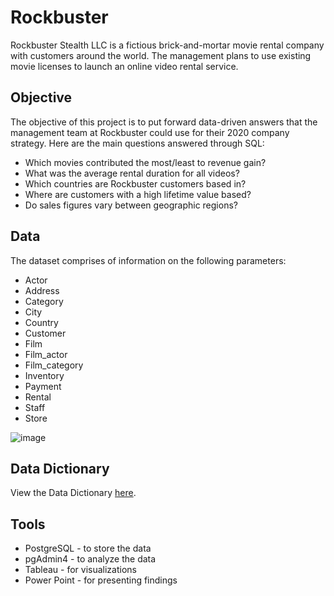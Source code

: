 # Rockbuster
Rockbuster Stealth LLC is a fictious brick-and-mortar movie rental company with customers around the world. The management plans to use existing movie licenses to launch an online video rental service.

## Objective
The objective of this project is to put forward data-driven answers that the management team at Rockbuster could use for their 2020 company strategy. Here are the main questions answered through SQL:
* Which movies contributed the most/least to revenue gain?
* What was the average rental duration for all videos?
* Which countries are Rockbuster customers based in?
* Where are customers with a high lifetime value based?
* Do sales figures vary between geographic regions?

## Data
The dataset comprises of information on the following parameters:
* Actor
* Address
* Category
* City
* Country
* Customer
* Film
* Film_actor
* Film_category
* Inventory
* Payment
* Rental
* Staff 
* Store

![image](https://user-images.githubusercontent.com/109615484/180089609-c8b44aca-1cea-4fa7-8bbc-30c182223f3c.png)

## Data Dictionary
View the Data Dictionary [here](Data_Dictionary.pdf).

## Tools
* PostgreSQL - to store the data
* pgAdmin4 - to analyze the data
* Tableau - for visualizations
* Power Point - for presenting findings


